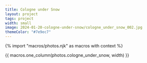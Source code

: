 ```yaml
---
title: Cologne under Snow
layout: project
tags: project
width: small
image: 2024-01-20-cologne-under-snow/cologne_under_snow_002.jpg
themeColor: "#7e9ec7"
---
```


{% import "macros/photos.njk" as macros with context %}

{{ macros.one_column(photos.cologne_under_snow, width) }}
